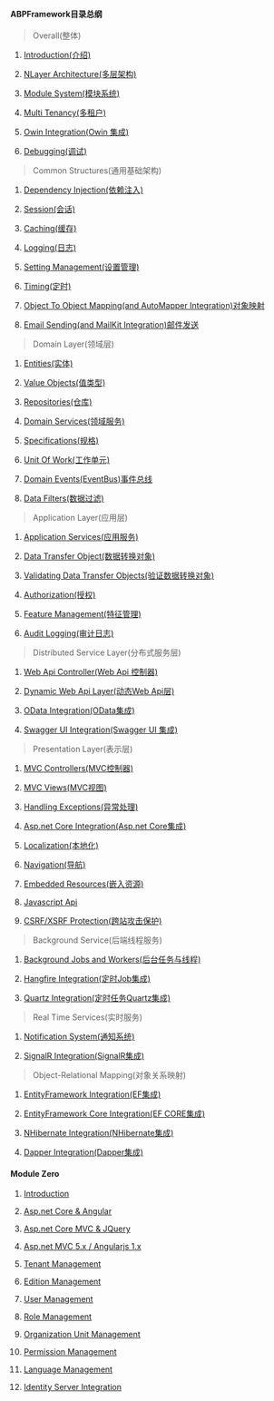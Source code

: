 #### ABPFramework目录总纲

> Overall(整体)

1. [Introduction(介绍)]()

2. [NLayer Architecture(多层架构)]()

3. [Module System(模块系统)]()

4. [Multi Tenancy(多租户)]()

5. [Owin Integration(Owin 集成)]()

6. [Debugging(调试)]()

> Common Structures(通用基础架构)

1. [Dependency Injection(依赖注入)]()

2. [Session(会话)]()

3. [Caching(缓存)]()

4. [Logging(日志)]()

5. [Setting Management(设置管理)]()

6. [Timing(定时)]()

7. [Object To Object Mapping(and AutoMapper Integration)对象映射]()

8. [Email Sending(and MailKit Integration)邮件发送]()

> Domain Layer(领域层)

1. [Entities(实体)]()

2. [Value Objects(值类型)]()

3. [Repositories(仓库)]()

4. [Domain Services(领域服务)]()

5. [Specifications(规格)]()

6. [Unit Of Work(工作单元)]()

7. [Domain Events(EventBus)事件总线]()

8. [Data Filters(数据过滤)]()

> Application Layer(应用层)

1. [Application Services(应用服务)]()

2. [Data Transfer Object(数据转换对象)]()

3. [Validating Data Transfer Objects(验证数据转换对象)]()

4. [Authorization(授权)]()

5. [Feature Management(特征管理)]()

6. [Audit Logging(审计日志)]()

> Distributed Service Layer(分布式服务层)

1. [Web Api Controller(Web Api 控制器)]()

2. [Dynamic Web Api Layer(动态Web Api层)]()

3. [OData Integration(OData集成)]()

4. [Swagger UI Integration(Swagger UI 集成)]()

>  Presentation Layer(表示层)

1. [MVC Controllers(MVC控制器)]()

2. [MVC Views(MVC视图)]()

3. [Handling Exceptions(异常处理)]()

4. [Asp.net Core Integration(Asp.net Core集成)]()

5. [Localization(本地化)]()

6. [Navigation(导航)]()

7. [Embedded Resources(嵌入资源)]()

8. [Javascript Api]()

9. [CSRF/XSRF Protection(跨站攻击保护)]()

> Background Service(后端线程服务)

1. [Background Jobs and Workers(后台任务与线程)]()

2. [Hangfire Integration(定时Job集成)]()

3. [Quartz Integration(定时任务Quartz集成)]()

> Real Time Services(实时服务)

1. [Notification System(通知系统)]()

2. [SignalR Integration(SignalR集成)]()

> Object-Relational Mapping(对象关系映射)

1. [EntityFramework Integration(EF集成)]()

2. [EntityFramework Core Integration(EF CORE集成)]()

3. [NHibernate Integration(NHibernate集成)]()

4. [Dapper Integration(Dapper集成)]()

#### Module Zero

1. [Introduction]()

2. [Asp.net Core & Angular]()

3. [Asp.net Core MVC & JQuery]()

4. [Asp.net MVC 5.x / Angularjs 1.x]()

5. [Tenant Management]()

6. [Edition Management]()

7. [User Management]()

8. [Role Management]()

9. [Organization Unit Management]()

10. [Permission Management]()

11. [Language Management]()

12. [Identity Server Integration]()
